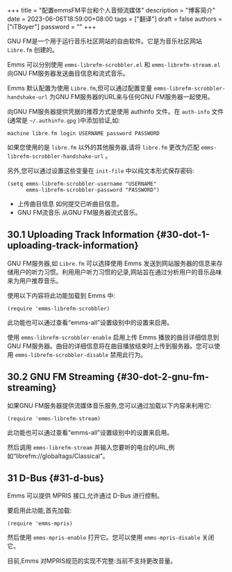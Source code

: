 +++
title = "配置emmsFM平台和个人音频流媒体"
description = "博客简介"
date = 2023-06-06T18:59:00+08:00
tags = ["翻译"]
draft = false
authors = ["iTBoyer"]
password = ""
+++

GNU FM是一个用于运行音乐社区网站的自由软件。它是为音乐社区网站 `Libre.fm` 创建的。 

Emms 可以分别使用 `emms-librefm-scrobbler.el` 和 `emms-librefm-stream.el` 向GNU FM服务器发送曲目信息和流式音乐。 

Emms 默认配置为使用 `Libre.fm`,但可以通过配置变量 `emms-librefm-scrobbler-handshake-url` 为GNU FM服务器的URL来与任何GNU FM服务器一起使用。 

向GNU FM服务器提供凭据的推荐方式是使用 authinfo 文件。在 `auth-info` 文件(通常是 `~/.authinfo.gpg` )中添加验证,如: 

```text
machine libre.fm login USERNAME password PASSWORD
```

如果您使用的是 `libre.fm` 以外的其他服务器,请将 `libre.fm` 更改为匹配 `emms-librefm-scrobbler-handshake-url` 。 

另外,您可以通过设置这些变量在 `init-file` 中以纯文本形式保存密码: 

```elisp { linenos=true, linenostart=1, hl_lines=["0-0","0-0"] }
(setq emms-librefm-scrobbler-username "USERNAME"
      emms-librefm-scrobbler-password "PASSWORD")
```

-   上传曲目信息	   如何提交已听曲目信息。
-   GNU FM流音乐    从GNU FM服务器流式音乐。


## 30.1 Uploading Track Information {#30-dot-1-uploading-track-information}

GNU FM服务器,如 `Libre.fm` 可以选择使用 Emms 发送到网站服务器的信息来存储用户的听力习惯。利用用户听力习惯的记录,网站旨在通过分析用户的音乐品味来为用户推荐音乐。 

使用以下内容将此功能加载到 Emms 中: 

```elisp { linenos=true, linenostart=1, hl_lines=["0-0","0-0"] }
(require 'emms-librefm-scrobbler)
```

此功能也可以通过查看“emms-all”设置级别中的设置来启用。 

使用 `emms-librefm-scrobbler-enable` 启用上传 Emms 播放的曲目详细信息到GNU FM服务器。曲目的详细信息将在曲目播放结束时上传到服务器。您可以使用 `emms-librefm-scrobbler-disable` 禁用此行为。 


## 30.2 GNU FM Streaming {#30-dot-2-gnu-fm-streaming}

如果GNU FM服务器提供流媒体音乐服务,您可以通过加载以下内容来利用它: 

```elisp { linenos=true, linenostart=1, hl_lines=["0-0","0-0"] }
(require 'emms-librefm-stream)
```

此功能也可以通过查看“emms-all”设置级别中的设置来启用。 

然后调用 `emms-librefm-stream` 并输入您要听的电台的URL,例如“librefm://globaltags/Classical”。 


## 31 D-Bus {#31-d-bus}

Emms 可以提供 MPRIS 接口,允许通过 D-Bus 进行控制。 

要启用此功能,首先加载: 

```elisp { linenos=true, linenostart=1, hl_lines=["0-0","0-0"] }
(require 'emms-mpris)
```

然后使用 `emms-mpris-enable` 打开它。您可以使用 `emms-mpris-disable` 关闭它。 

目前,Emms 对MPRIS规范的实现不完整:当前不支持更改音量。 

